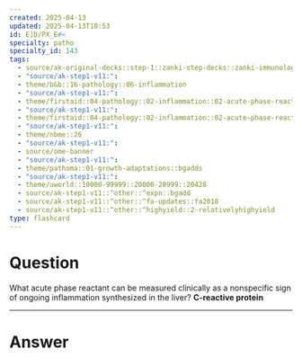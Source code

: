 ```yaml
---
created: 2025-04-13
updated: 2025-04-13T10:53
id: E]D/PX_E#<
specialty: patho
specialty_id: 143
tags:
  - source/ak-original-decks::step-1::zanki-step-decks::zanki-immunology-+-general-pathology::pathoma-chapter-1-(cell-injury,-death)
  - "source/ak-step1-v11:": 
  - theme/b&b::16-pathology::06-inflammation
  - "source/ak-step1-v11:": 
  - theme/firstaid::04-pathology::02-inflammation::02-acute-phase-reactants
  - "source/ak-step1-v11:": 
  - theme/firstaid::04-pathology::02-inflammation::02-acute-phase-reactants::crp
  - "source/ak-step1-v11:": 
  - theme/nbme::26
  - "source/ak-step1-v11:": 
  - source/ome-banner
  - "source/ak-step1-v11:": 
  - theme/pathoma::01-growth-adaptations::bgadds
  - "source/ak-step1-v11:": 
  - theme/uworld::10000-99999::20000-20999::20428
  - source/ak-step1-v11::^other::^expn::bgadd
  - source/ak-step1-v11::^other::^fa-updates::fa2018
  - source/ak-step1-v11::^other::^highyield::2-relativelyhighyield
type: flashcard
---
```


# Question
What acute phase reactant can be measured clinically as a nonspecific sign of ongoing inflammation synthesized in the liver?   **C-reactive protein**

---

# Answer
